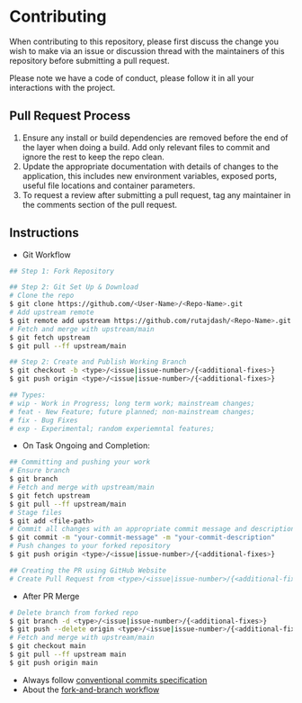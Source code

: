 # Contributing

When contributing to this repository, please first discuss the change you wish to make via an issue or discussion thread with the maintainers of this repository before submitting a pull request.

Please note we have a code of conduct, please follow it in all your interactions with the project.

## Pull Request Process

1. Ensure any install or build dependencies are removed before the end of the layer when doing a
   build. Add only relevant files to commit and ignore the rest to keep the repo clean.
2. Update the appropriate documentation with details of changes to the application, this includes new environment
   variables, exposed ports, useful file locations and container parameters.
3. To request a review after submitting a pull request, tag any maintainer in the comments section of the pull request.

## Instructions

- Git Workflow

```bash
## Step 1: Fork Repository

## Step 2: Git Set Up & Download
# Clone the repo
$ git clone https://github.com/<User-Name>/<Repo-Name>.git
# Add upstream remote
$ git remote add upstream https://github.com/rutajdash/<Repo-Name>.git
# Fetch and merge with upstream/main
$ git fetch upstream
$ git pull --ff upstream/main

## Step 2: Create and Publish Working Branch
$ git checkout -b <type>/<issue|issue-number>/{<additional-fixes>}
$ git push origin <type>/<issue|issue-number>/{<additional-fixes>}

## Types:
# wip - Work in Progress; long term work; mainstream changes;
# feat - New Feature; future planned; non-mainstream changes;
# fix - Bug Fixes
# exp - Experimental; random experiemntal features;
```

- On Task Ongoing and Completion:

```bash
## Committing and pushing your work
# Ensure branch
$ git branch
# Fetch and merge with upstream/main
$ git fetch upstream
$ git pull --ff upstream/main
# Stage files
$ git add <file-path>
# Commit all changes with an appropriate commit message and description
$ git commit -m "your-commit-message" -m "your-commit-description"
# Push changes to your forked repository
$ git push origin <type>/<issue|issue-number>/{<additional-fixes>}

## Creating the PR using GitHub Website
# Create Pull Request from <type>/<issue|issue-number>/{<additional-fixes>} branch in your forked repository to the main branch in the upstream repository
```

- After PR Merge

```bash
# Delete branch from forked repo
$ git branch -d <type>/<issue|issue-number>/{<additional-fixes>}
$ git push --delete origin <type>/<issue|issue-number>/{<additional-fixes>}
# Fetch and merge with upstream/main
$ git checkout main
$ git pull --ff upstream main
$ git push origin main
```

- Always follow [conventional commits specification](https://www.conventionalcommits.org/en/v1.0.0/)
- About the [fork-and-branch workflow](https://blog.scottlowe.org/2015/01/27/using-fork-branch-git-workflow/)
